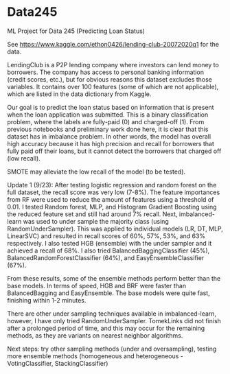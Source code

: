 # Data245
ML Project for Data 245 (Predicting Loan Status)

See https://www.kaggle.com/ethon0426/lending-club-20072020q1 for the data.

LendingClub is a P2P lending company where investors can lend money to borrowers. The company has access to personal banking information (credit scores, etc.), but for obvious reasons this dataset excludes those variables. It contains over 100 features (some of which are not applicable), which are listed in the data dictionary from Kaggle.

Our goal is to predict the loan status based on information that is present when the loan application was submitted. This is a binary classification problem, where the labels are fully-paid (0) and charged-off (1). From previous notebooks and preliminary work done here, it is clear that this dataset has in imbalance problem. In other words, the model has overall high accuracy because it has high precision and recall for borrowers that fully paid off their loans, but it cannot detect the borrowers that charged off (low recall).

SMOTE may alleviate the low recall of the model (to be tested).

Update 1 (9/23): After testing logistic regression and random forest on the full dataset, the recall score was very low (7-8%). The feature importances from RF were used to reduce the amount of features using a threshold of 0.01. I tested Random forest, MLP, and Histogram Gradient Boosting using the reduced feature set and still had around 7% recall. Next, imbalanced-learn was used to under sample the majority class (using RandomUnderSampler). This was applied to individual models (LR, DT, MLP, LinearSVC) and resulted in recall scores of 60%, 57%, 53%, and 63% respectively. I also tested HGB (ensemble) with the under sampler and it achieved a recall of 68%. I also tried BalancedBaggingClassifier (45%), BalancedRandomForestClassifier (64%), and EasyEnsembleClassifier (67%). 

From these results, some of the ensemble methods perform better than the base models. In terms of speed, HGB and BRF were faster than BalancedBagging and EasyEnsemble. The base models were quite fast, finishing within 1-2 minutes.

There are other under sampling techniques available in imbalanced-learn, however, I have only tried RandomUnderSampler. TomekLinks did not finish after a prolonged period of time, and this may occur for the remaining methods, as they are variants on nearest neighbor algorithms.

Next steps: try other sampling methods (under and oversampling), testing more ensemble methods (homogeneous and heterogeneous - VotingClassifier, StackingClassifier)
